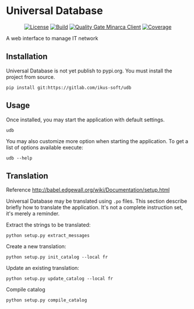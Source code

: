 # Universal Database

<p align="center">
<a href="LICENSE"><img alt="License" src="https://img.shields.io/badge/license-GPL--3.0-orange"></a>
<a href="https://gitlab.com/ikus-soft/udb/pipelines"><img alt="Build" src="https://gitlab.com/ikus-soft/udb/badges/master/pipeline.svg"></a>
<a href="https://sonar.ikus-soft.com/dashboard?id=udb"><img alt="Quality Gate Minarca Client" src="https://sonar.ikus-soft.com/api/project_badges/measure?project=udb&metric=alert_status"></a>
<a href="https://sonar.ikus-soft.com/dashboard?id=udb"><img alt="Coverage" src="https://sonar.ikus-soft.com/api/project_badges/measure?project=udb&metric=coverage"></a>
</p>

A web interface to manage IT network

## Installation

Universal Database is not yet publish to pypi.org. You must install the project from source.

    pip install git:https://gitlab.com/ikus-soft/udb

## Usage

Once installed, you may start the application with default settings.

    udb

You may also customize more option when starting the application. To get a list of options available execute:

    udb --help

## Translation

Reference http://babel.edgewall.org/wiki/Documentation/setup.html

Universal Database may be translated using `.po` files. This section describe briefly
how to translate the application. It's not a complete instruction set, it's merely a reminder.

Extract the strings to be translated:

    python setup.py extract_messages

Create a new translation:

    python setup.py init_catalog --local fr

Update an existing translation:

    python setup.py update_catalog --local fr

Compile catalog

    python setup.py compile_catalog
